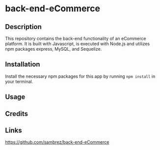 # back-end-eCommerce

## Description

This repository contains the back-end functionality of an eCommerce platform. It is built with Javascript, is executed with Node.js and utilizes npm packages express, MySQL, and Sequelize.  

## Installation
Install the necessary npm packages for this app by running `npm install` in your terminal.

## Usage


## Credits


## Links
https://github.com/sambrez/back-end-eCommerce